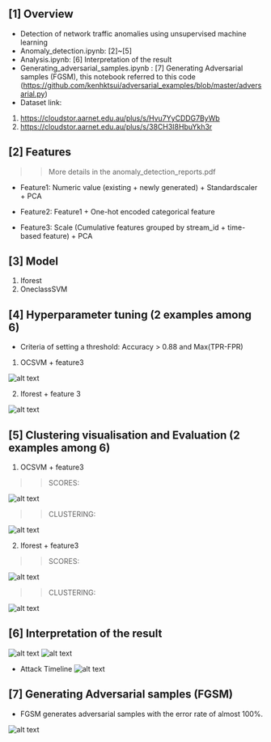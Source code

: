 ## [1] Overview
- Detection of network traffic anomalies using unsupervised machine learning 
- Anomaly_detection.ipynb: [2]~[5]
- Analysis.ipynb: [6] Interpretation of the result 
- Generating_adversarial_samples.ipynb : [7] Generating Adversarial samples (FGSM), this notebook referred to this code (https://github.com/kenhktsui/adversarial_examples/blob/master/adversarial.py)
- Dataset link:

1) https://cloudstor.aarnet.edu.au/plus/s/Hvu7YyCDDG7ByWb
2) https://cloudstor.aarnet.edu.au/plus/s/38CH3I8HbuYkh3r

## [2] Features
>> More details in the anomaly_detection_reports.pdf
- Feature1:
Numeric value (existing + newly generated) + Standardscaler + PCA

- Feature2:
Feature1 + One-hot encoded categorical feature

- Feature3:
Scale (Cumulative features grouped by stream_id + time-based feature) + PCA


## [3] Model
1. Iforest
2. OneclassSVM

## [4] Hyperparameter tuning (2 examples among 6)
- Criteria of setting a threshold:  Accuracy > 0.88 and Max(TPR-FPR)

1. OCSVM + feature3

![alt text](https://github.com/kaiyoo/anomaly_detection/blob/main/imgs/hp_f3_ocsvm.png)

2. Iforest + feature 3

![alt text](https://github.com/kaiyoo/anomaly_detection/blob/main/imgs/f3_iforest_hp.png)

## [5] Clustering visualisation and Evaluation (2 examples among 6)

1. OCSVM + feature3

>> SCORES:

![alt text](https://github.com/kaiyoo/anomaly_detection/blob/main/imgs/R_E_ocsvm_f3.png)

>> CLUSTERING:

![alt text](https://github.com/kaiyoo/anomaly_detection/blob/main/imgs/R_CV_ocsvm_f3.png)

2. Iforest + feature3

>> SCORES:

![alt text](https://github.com/kaiyoo/anomaly_detection/blob/main/imgs/R_E_iforest_f3.png)

>> CLUSTERING:

![alt text](https://github.com/kaiyoo/anomaly_detection/blob/main/imgs/R_CV_iforest_f3.png)


## [6] Interpretation of the result
![alt text](https://github.com/kaiyoo/anomaly_detection/blob/main/imgs/Interpretation_ocsvm_f3.png)
![alt text](https://github.com/kaiyoo/anomaly_detection/blob/main/imgs/top_conversation.png?raw=true)

- Attack Timeline
![alt text](https://github.com/kaiyoo/anomaly_detection/blob/main/imgs/attack_timeline.png)


## [7] Generating Adversarial samples (FGSM)
- FGSM generates adversarial samples with the error rate of almost 100%. 

![alt text](https://github.com/kaiyoo/anomaly_detection/blob/main/imgs/FGSM.png)

